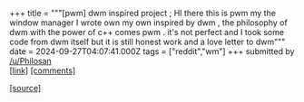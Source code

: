 +++
title = """[pwm] dwm inspired project ; HI there this is pwm my the window manager I wrote own my own inspired by dwm , the philosophy of dwm with the power of c++ comes pwm . it's not perfect and I took some code from dwm itself but it is still honest work and a love letter to dwm"""
date = 2024-09-27T04:07:41.000Z
tags = ["reddit","wm"]
+++
submitted by [/u/Philosan](https://www.reddit.com/user/Philosan)  
[\[link\]](https://www.reddit.com/gallery/1fqfbkw) [\[comments\]](https://www.reddit.com/r/unixporn/comments/1fqfbkw/pwm_dwm_inspired_project_hi_there_this_is_pwm_my/)

[[source]](https://www.reddit.com/r/unixporn/comments/1fqfbkw/pwm_dwm_inspired_project_hi_there_this_is_pwm_my/)
